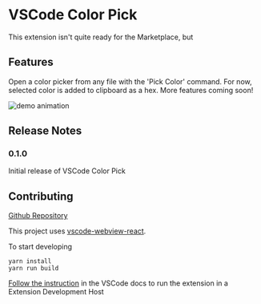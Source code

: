 # VSCode Color Pick

This extension isn't quite ready for the Marketplace, but 

## Features

Open a color picker from any file with the 'Pick Color' command. For now, selected color is added to clipboard as a hex. More features coming soon!

![demo animation](./demo.gif)

## Release Notes

### 0.1.0

Initial release of VSCode Color Pick

## Contributing

[Github Repository](https://github.com/adamwatters/vscode-color-pick)

This project uses [vscode-webview-react](https://github.com/rebornix/vscode-webview-react).

To start developing

```
yarn install
yarn run build
```

[Follow the instruction](https://github.com/rebornix/vscode-webview-react) in the VSCode docs to run the extension in a Extension Development Host

